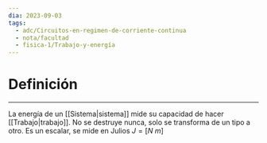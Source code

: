 ```yaml
---
dia: 2023-09-03
tags:
  - adc/Circuitos-en-regimen-de-corriente-continua
  - nota/facultad
  - fisica-1/Trabajo-y-energía
---
```

# Definición
---
La energía de un [[Sistema|sistema]] mide su capacidad de hacer [[Trabajo|trabajo]]. No se destruye nunca, solo se transforma de un tipo a otro. Es un escalar, se mide en Julios $J = [N ~ m]$
